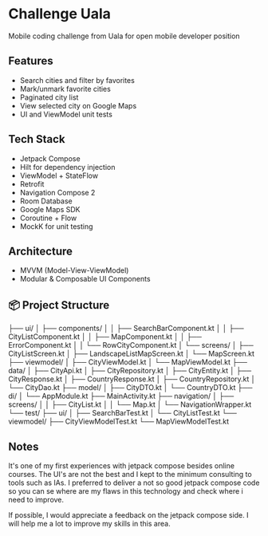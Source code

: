 # Challenge Uala
Mobile coding challenge from Uala for open mobile developer position

## Features

- Search cities and filter by favorites
- Mark/unmark favorite cities
- Paginated city list
- View selected city on Google Maps
- UI and ViewModel unit tests

## Tech Stack

- Jetpack Compose
- Hilt for dependency injection
- ViewModel + StateFlow
- Retrofit
- Navigation Compose 2
- Room Database
- Google Maps SDK
- Coroutine + Flow
- MockK for unit testing

## Architecture

- MVVM (Model-View-ViewModel)
- Modular & Composable UI Components

## 📦 Project Structure

├── ui/
│   ├── components/
│   │   ├── SearchBarComponent.kt
│   │   ├── CityListComponent.kt
│   │   ├── MapComponent.kt
│   │   ├── ErrorComponent.kt
│   │   └── RowCityComponent.kt
│   └── screens/
│       ├── CityListScreen.kt
│       ├── LandscapeListMapScreen.kt
│       └── MapScreen.kt
├── viewmodel/
│   ├── CityViewModel.kt
│   └── MapViewModel.kt
├── data/
│   ├── CityApi.kt
│   ├── CityRepository.kt
│   ├── CityEntity.kt
│   ├── CityResponse.kt
│   ├── CountryResponse.kt
│   ├── CountryRepository.kt
│   └── CityDao.kt
├── model/
│   ├── CityDTO.kt
│   └── CountryDTO.kt
├── di/
│   └── AppModule.kt
├── MainActivity.kt
├── navigation/
│   ├── screens/
│   │    ├── CityList.kt
│   │    └── Map.kt
│   └── NavigationWrapper.kt
└── test/
    ├── ui/
    │   ├── SearchBarTest.kt
    │   └── CityListTest.kt
    └── viewmodel/
        ├── CityViewModelTest.kt
        └── MapViewModelTest.kt

##  Notes

It's one of my first experiences with jetpack compose besides online courses. The UI's are not the best and I kept to the minimum consulting to tools such as IAs.
I preferred to deliver a not so good jetpack compose code so you can se where are my flaws in this technology and check where i need to improve.

If possible, I would appreciate a feedback on the jetpack compose side. I will help me a lot to improve my skills in this area.


